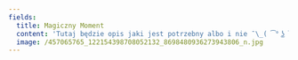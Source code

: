 ```yaml
---
fields:
  title: Magiczny Moment
  content: 'Tutaj będzie opis jaki jest potrzebny albo i nie ¯\_( ͡° ͜ʖ ͡°)_/¯ '
  image: /457065765_122154398708052132_8698480936273943806_n.jpg
---
```

